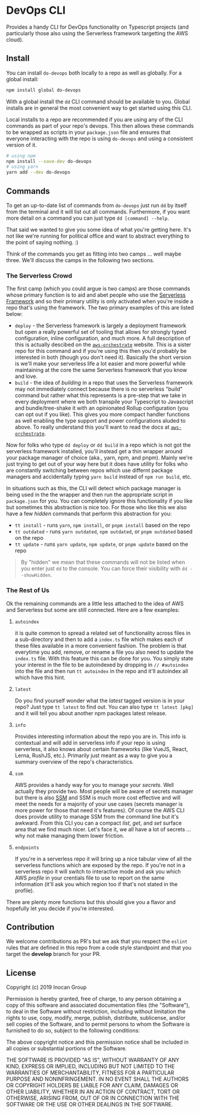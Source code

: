 # DevOps CLI

Provides a handy CLI for DevOps functionality on Typescript projects (and particularly those also using the Serverless framework targetting the AWS cloud).

## Install

You can install `do-devops` both locally to a repo as well as globally. For a global install:

```sh
npm install global do-devops
```

With a global install the `dd` CLI command should be available to you. Global installs are in general the most convenient way to get started using this CLI.

Local installs to a repo are recommended if you are using any of the CLI commands as part of your repo's devops. This then allows these commands to be wrapped as scripts in your `package.json` file and ensures that everyone interacting with the repo is using `do-devops` and using a consistent version of it.

```sh
# using npm
npm install --save-dev do-devops
# using yarn
yarn add --dev do-devops
```
## Commands

To get an up-to-date list of commands from `do-devops` just run `dd` by itself from the terminal and it will list out all commands. Furthermore, if you want more detail on a command you can just type `dd [command] --help`.

That said we wanted to give you some idea of what you're getting here. It's not like we're running for political office and want to abstract everything to the point of saying nothing. :)

Think of the commands you get as fitting into two camps ... well maybe three. We'll discuss the camps in the following two sections. 

### The Serverless Crowd

The first camp (which you could argue is two camps) are those commands whose primary function is to aid and abet people who use the [Serverless Framework](https://serverless.com) and so their primary utility is only activated when you're inside a repo that's using the framework. The two primary examples of this are listed below:

- `deploy` - the Serverless framework is largely a deployment framework but open a really powerful set of tooling that allows for strongly typed configuration, inline configuration, and much more. A full description of this is actually descibed on the [`aws-orchestrate`]() website. This is a sister repo for this command and if you're using this then you'd probably be interested in both (though you don't need it). Basically the short version is we'll make your serverless life a lot easier and more powerful while maintaining at the core the same Serverless framework that you know and love.
- `build` - the idea of _building_ in a repo that uses the Serverless framework may not immediately connect because there is no serverless "build" command but rather what this represents is a pre-step that we take in every deployment where we both transpile your Typescript to Javascript and bundle/tree-shake it with an opinionated Rollup configuration (you can opt out if you like). This gives you more compact handler functions as well enabling the type support and power configurations aluded to above. To really understand this you'll want to read the docs at [`aws-orchestrate`]().

Now for folks who type `dd deploy` or `dd build` in a repo which is not got the serverless framework installed, you'll instead get a thin wrapper around your package manager of choice (aka., yarn, npm, and pnpm). Mainly we're just trying to get out of your way here but it does have utility for folks who are constantly switching between repos which use differnt package managers and accidentally typing `yarn build` instead of `npm run build`, etc.

In situations such as this, the CLI will detect which package manager is being used in the the wrapper and then run the appropriate script in `package.json` for you. You can completely ignore this functionality if you like but sometimes this abstraction is nice too. For those who like this we also have a few _hidden_ commands that perform this abstraction for you:

- `tt install` - runs `yarn`, `npm install`, or `pnpm install` based on the repo
- `tt outdated` - runs `yarn outdated`, `npm outdated`, or `pnpm outdated` based on the repo
- `tt update` - runs `yarn update`, `npm update`, or `pnpm update` based on the repo

> By "hidden" we mean that these commands will not be listed when you enter just `dd` to the console. You can force their visibility with `dd --showHidden`.

### The Rest of Us

Ok the remaining commands are a little less attached to the idea of AWS and Serverless but some are still connected. Here are a few examples:

1. `autoindex`

    it is quite common to spread a related set of functionality across files in a sub-directory and then to add a `index.ts` file which makes each of these files available in a more convenient fashion. The problem is that everytime you add, remove, or rename a file you also need to update the `index.ts` file. With this feature this can be done for you. You simply state your interest in the file to be autoindexed by dropping in `// #autoindex` into the file and then run `tt autoindex` in the repo and it'll autoindex all which have this hint.

2. `latest` 

    Do you find yourself wonder what the _latest_ tagged version is in your repo? Just type `tt latest` to find out. You can also type `tt latest [pkg]` and it will tell you about another npm packages latest release.

3. `info`

    Provides interesting information about the repo you are in. This info is contextual and will add in serverless info if your repo is using serverless, it also knows about certain frameworks (like VueJS, React, Lerna, RushJS, etc.). Primarily just meant as a way to give you a summary overview of the repo's characteristics.

4. `ssm`

    AWS provides a handy way for you to manage your _secrets_. Well actually they provide two. Most people will be aware of secrets manager but there is also [SSM]() and SSM is much more cost effective and will meet the needs for a majority of your use cases (secrets manager is more power for those that need it's features). Of course the AWS CLI does provide utility to manage SSM from the command line but it's awkward. From this CLI you can a compact _list_, _get_, and _set_ surface area that we find much nicer. Let's face it, we all have a lot of secrets ... why not make managing them lower friction.

5. `endpoints`

    If you're in a serverless repo it will bring up a nice tabular view of all the serverless functions which are exposed by the repo. If you're not in a serverless repo it will switch to interactive mode and ask you which AWS _profile_ in your crentials file to use to report on the same information (it'll ask you which region too if that's not stated in the profile).

There are plenty more functions but this should give you a flavor and hopefully let you decide if you're interested.


## Contribution

We welcome contributions as PR's but we ask that you respect the `eslint` rules that are defined in this repo from a code style standpoint and that you target the **develop** branch for your PR.

## License

Copyright (c) 2019 Inocan Group

Permission is hereby granted, free of charge, to any person obtaining a copy of
this software and associated documentation files (the "Software"), to deal in
the Software without restriction, including without limitation the rights to
use, copy, modify, merge, publish, distribute, sublicense, and/or sell copies
of the Software, and to permit persons to whom the Software is furnished to do
so, subject to the following conditions:

The above copyright notice and this permission notice shall be included in all
copies or substantial portions of the Software.

THE SOFTWARE IS PROVIDED "AS IS", WITHOUT WARRANTY OF ANY KIND, EXPRESS OR
IMPLIED, INCLUDING BUT NOT LIMITED TO THE WARRANTIES OF MERCHANTABILITY,
FITNESS FOR A PARTICULAR PURPOSE AND NONINFRINGEMENT. IN NO EVENT SHALL THE
AUTHORS OR COPYRIGHT HOLDERS BE LIABLE FOR ANY CLAIM, DAMAGES OR OTHER
LIABILITY, WHETHER IN AN ACTION OF CONTRACT, TORT OR OTHERWISE, ARISING FROM,
OUT OF OR IN CONNECTION WITH THE SOFTWARE OR THE USE OR OTHER DEALINGS IN THE
SOFTWARE.